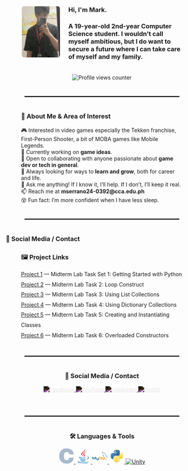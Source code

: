 <!-- ✦ HEADER / INTRO SECTION ✦ -->
<div style="display: flex; justify-content: center; margin-top: 40px;">
  <div style="display: flex; align-items: center; gap: 20px; text-align: left; max-width: 800px; margin: 0 40px;">
    <img src="pitcha.jpg" width="100" style="border: 2px solid white; border-radius: 8px;">
    <div>
      <h3>Hi, I'm Mark.</h3>
      <h3>
        A 19-year-old 2nd-year Computer Science student. I wouldn’t call myself ambitious,
        but I do want to secure a future where I can take care of myself and my family.
      </h3>
    </div>
  </div>
</div>

<p align="center" style="margin: 20px 0;"> 
  <img src="https://komarev.com/ghpvc/?username=finnavibee&label=Profile%20views&color=0e75b6&style=flat" alt="Profile views counter" /> 
</p>

<hr style="width: 80%; border: 1px solid #333; margin: 40px auto;">

<div style="max-width: 800px; margin: 0 auto 40px auto; text-align: left; padding: 0 40px;">
  <h3>👨 About Me & Area of Interest</h3>
  <p>
    🎮 Interested in video games especially the Tekken franchise, First-Person Shooter, a bit of MOBA games like Mobile Legends. <br>
    🔭 Currently working on <b>game ideas</b>. <br>
    👯 Open to collaborating with anyone passionate about <b>game dev or tech in general</b>. <br>
    🤝 Always looking for ways to <b>learn and grow</b>, both for career and life. <br>
    💬 Ask me anything! If I know it, I’ll help. If I don’t, I’ll keep it real. <br>
    📫 Reach me at <b>mserrano24-0392@cca.edu.ph</b> <br>
    😵 Fun fact: I’m more confident when I have less sleep.
  </p>
</div>

<hr style="width: 80%; border: 1px solid #333; margin: 40px auto;">

### 👤 Social Media / Contact

<div style="max-width: 800px; margin: 0 auto 40px auto; padding: 0 40px; text-align: left; line-height: 1.9;">
  <h3>🖼️ Project Links</h3>
  <p>
    <a href="./projects/Midterm%20Lab%20Task%20Set%201.%20Getting%20started%20with%20Python.pdf">Project 1</a> — Midterm Lab Task Set 1: Getting Started with Python<br>
    <a href="./projects/Midterm%20Lab%20Task%202.%20Loop%20Construct.pdf">Project 2</a> — Midterm Lab Task 2: Loop Construct<br>
    <a href="./projects/Midterm%20Lab%20Task%203.%20Using%20List%20Collections.pdf">Project 3</a> — Midterm Lab Task 3: Using List Collections<br>
    <a href="./projects/Midterm%20Lab%20Task%204.%20Using%20Dictionary%20Collections.pdf">Project 4</a> — Midterm Lab Task 4: Using Dictionary Collections<br>
    <a href="./projects/Midterm%20Lab%20Task%205.%20Creating%20and%20Instantiating%20Classes.pdf">Project 5</a> — Midterm Lab Task 5: Creating and Instantiating Classes<br>
    <a href="./projects/Midterm%20Lab%20Task%206.%20Overloaded%20Consturctors.pdf">Project 6</a> — Midterm Lab Task 6: Overloaded Constructors
  </p>
</div>

<hr style="width: 80%; border: 1px solid #333; margin: 40px auto;">

<div style="text-align: center; margin-bottom: 60px;">
  <h3>👤 Social Media / Contact</h3>
  <p>
    <a href="https://www.facebook.com/finnavibee" target="_blank">
      <img src="https://cdn.jsdelivr.net/gh/simple-icons/simple-icons/icons/facebook.svg" alt="Facebook" width="40" height="40" style="filter: invert(1);">
    </a>
    <a href="https://www.youtube.com/@finnavibee" target="_blank">
      <img src="https://cdn.jsdelivr.net/gh/simple-icons/simple-icons/icons/youtube.svg" alt="YouTube" width="40" height="40" style="filter: invert(1);">
    </a>
    <a href="https://www.instagram.com/finnavibee" target="_blank">
      <img src="https://cdn.jsdelivr.net/gh/simple-icons/simple-icons/icons/instagram.svg" alt="Instagram" width="40" height="40" style="filter: invert(1);">
    </a>
    <a href="https://www.reddit.com/user/TransportationOdd791" target="_blank">
      <img src="https://cdn.jsdelivr.net/gh/simple-icons/simple-icons/icons/reddit.svg" alt="Reddit" width="40" height="40" style="filter: invert(1);">
    </a>
  </p>
</div>

<hr style="width: 80%; border: 1px solid #333; margin: 40px auto;">

<div style="text-align: center; margin-bottom: 60px;">
  <h3>🛠️ Languages & Tools</h3>
  <p> 
    <a href="https://www.cprogramming.com/" target="_blank">
      <img src="https://raw.githubusercontent.com/devicons/devicon/master/icons/c/c-original.svg" alt="C" width="40" height="40">
    </a>
    <a href="https://www.java.com" target="_blank">
      <img src="https://raw.githubusercontent.com/devicons/devicon/master/icons/java/java-original.svg" alt="Java" width="40" height="40">
    </a>
    <a href="https://www.mysql.com/" target="_blank">
      <img src="https://raw.githubusercontent.com/devicons/devicon/master/icons/mysql/mysql-original-wordmark.svg" alt="MySQL" width="40" height="40">
    </a>
    <a href="https://www.python.org" target="_blank">
      <img src="https://raw.githubusercontent.com/devicons/devicon/master/icons/python/python-original.svg" alt="Python" width="40" height="40">
    </a>
    <a href="https://unity.com/" target="_blank">
      <img src="https://www.vectorlogo.zone/logos/unity3d/unity3d-icon.svg" alt="Unity" width="40" height="40">
    </a>
  </p>
</div>
